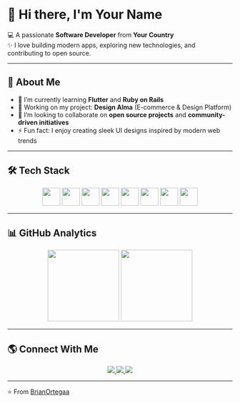 <!-- Profile README Template -->

# 👋 Hi there, I'm **Your Name**  

💻 A passionate **Software Developer** from **Your Country**  
✨ I love building modern apps, exploring new technologies, and contributing to open source.  

---

## 🚀 About Me  
- 🌱 I’m currently learning **Flutter** and **Ruby on Rails**  
- 💼 Working on my project: **Design Alma** (E-commerce & Design Platform)  
- 👯 I’m looking to collaborate on **open source projects** and **community-driven initiatives**  
- ⚡ Fun fact: I enjoy creating sleek UI designs inspired by modern web trends  

---

## 🛠️ Tech Stack  
<p align="center">
  <img src="https://cdn.jsdelivr.net/gh/devicons/devicon/icons/flutter/flutter-original.svg" width="40" height="40"/>
  <img src="https://cdn.jsdelivr.net/gh/devicons/devicon/icons/ruby/ruby-original.svg" width="40" height="40"/>
  <img src="https://cdn.jsdelivr.net/gh/devicons/devicon/icons/rails/rails-original-wordmark.svg" width="40" height="40"/>
  <img src="https://cdn.jsdelivr.net/gh/devicons/devicon/icons/javascript/javascript-original.svg" width="40" height="40"/>
  <img src="https://cdn.jsdelivr.net/gh/devicons/devicon/icons/html5/html5-original.svg" width="40" height="40"/>
  <img src="https://cdn.jsdelivr.net/gh/devicons/devicon/icons/css3/css3-original.svg" width="40" height="40"/>
  <img src="https://cdn.jsdelivr.net/gh/devicons/devicon/icons/postgresql/postgresql-original.svg" width="40" height="40"/>
  <img src="https://cdn.jsdelivr.net/gh/devicons/devicon/icons/git/git-original.svg" width="40" height="40"/>
</p>  

---

## 📊 GitHub Analytics  
<p align="center">
  <img src="https://github-readme-stats.vercel.app/api?username=BrianOrtegaa&show_icons=true&theme=radical" height="160"/>
  <img src="https://github-readme-streak-stats.herokuapp.com/?user=BrianOrtegaa&theme=radical" height="160"/>
</p>  

---

## 🌎 Connect With Me  
<p align="center">
  <a href="https://linkedin.com/in/YOUR_LINKEDIN" target="_blank">
    <img src="https://img.shields.io/badge/LinkedIn-0077B5?style=for-the-badge&logo=linkedin&logoColor=white"/>
  </a>
  <a href="https://twitter.com/YOUR_TWITTER" target="_blank">
    <img src="https://img.shields.io/badge/Twitter-1DA1F2?style=for-the-badge&logo=twitter&logoColor=white"/>
  </a>
  <a href="https://instagram.com/YOUR_INSTAGRAM" target="_blank">
    <img src="https://img.shields.io/badge/Instagram-E4405F?style=for-the-badge&logo=instagram&logoColor=white"/>
  </a>
</p>  

---

⭐️ From [BrianOrtegaa](https://github.com/BrianOrtegaa)
